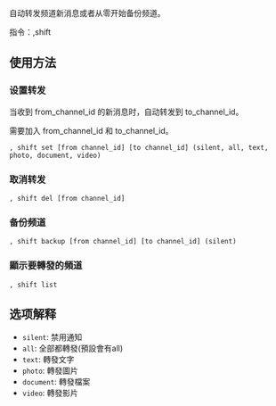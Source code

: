 自动转发频道新消息或者从零开始备份频道。

指令：,shift

## 使用方法

### 设置转发

当收到 from_channel_id 的新消息时，自动转发到 to_channel_id。

需要加入 from_channel_id 和 to_channel_id。

`, shift set [from channel_id] [to channel_id] (silent, all, text, photo, document, video)`

### 取消转发

`, shift del [from channel_id]`

### 备份频道

`, shift backup [from channel_id] [to channel_id] (silent)`

### 顯示要轉發的頻道

`, shift list`

## 选项解释

- `silent`: 禁用通知
- `all`: 全部都轉發(預設會有all)
- `text`: 轉發文字
- `photo`: 轉發圖片
- `document`: 轉發檔案
- `video`: 轉發影片

